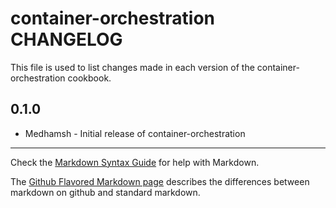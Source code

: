 container-orchestration CHANGELOG
=================================

This file is used to list changes made in each version of the container-orchestration cookbook.

0.1.0
-----
- Medhamsh - Initial release of container-orchestration

- - -
Check the [Markdown Syntax Guide](http://daringfireball.net/projects/markdown/syntax) for help with Markdown.

The [Github Flavored Markdown page](http://github.github.com/github-flavored-markdown/) describes the differences between markdown on github and standard markdown.
